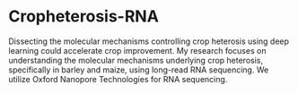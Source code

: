 # Cropheterosis-RNA
Dissecting the molecular mechanisms controlling crop heterosis using deep learning could accelerate crop improvement. My research focuses on understanding the molecular mechanisms underlying crop heterosis, specifically in barley and maize, using long-read RNA sequencing. We utilize Oxford Nanopore Technologies for RNA sequencing.

